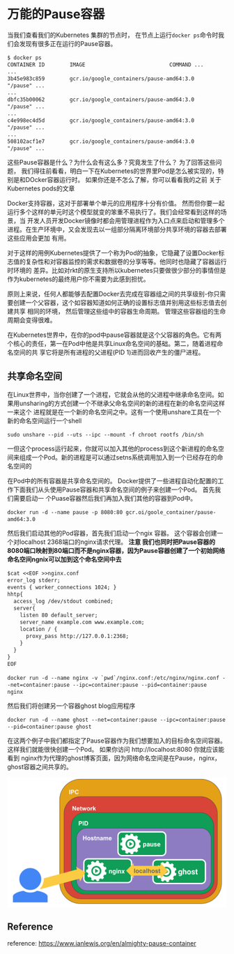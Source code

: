 # 万能的Pause容器

当我们查看我们的Kubernetes 集群的节点时， 在节点上运行```docker ps```命令时我们会发现有很多正在运行的Pause容器。
```
$ docker ps
CONTAINER ID        IMAGE                           COMMAND ...
...
3b45e983c859        gcr.io/google_containers/pause-amd64:3.0    "/pause" ...
...
dbfc35b00062        gcr.io/google_containers/pause-amd64:3.0    "/pause" ...
...
c4e998ec4d5d        gcr.io/google_containers/pause-amd64:3.0    "/pause" ...
...
508102acf1e7        gcr.io/google_containers/pause-amd64:3.0    "/pause" ...
```
这些Pause容器是什么？为什么会有这么多？究竟发生了什么？
为了回答这些问题， 我们得往前看看，明白一下在Kubernetes的世界里Pod是怎么被实现的，特别是和DOcker容器运行时。 如果你还是不怎么了解，你可以看看我的之前
关于Kubernetes pods的文章

Docker支持容器，这对于部署单个单元的应用程序十分有价值。 然而但你要一起运行多个这样的单元时这个模型就变的笨重不易执行了。我们会经常看到这样的场景，当
开发人员开发Docker镜像时都会用管理进程作为入口点来启动和管理多个进程。在生产环境中，又会发现去以一组部分隔离环境部分共享环境的容器去部署这些应用会更加
有用。

对于这样的用例Kubernetes提供了一个称为Pod的抽象，它隐藏了设置Docker标志值的复杂性和对容器监控的需求和数据卷的分享等等。他同时也隐藏了容器运行时环境的
差异。比如对rkt的原生支持所以kubernetes只要做很少部分的事情但是作为kubernetes的最终用户你不需要为此感到担忧。

原则上来说，任何人都能够去配置Docker去完成在容器组之间的共享级别-你只需要创建一个父容器，这个如容器知道如何正确的设置标志值并别用这些标志值去创建共享
相同的环境， 然后管理这些组中的容器生命周期。 管理这些容器组的生命周期会变得很难。

在Kubernetes世界中，在你的pod中pause容器就是这个父容器的角色。它有两个核心的责任，第一在Pod中他是共享Linux命名空间的基础。第二，随着进程命名空间的共
享它将是所有进程的父进程(PID 1)进而回收产生的僵尸进程。

## 共享命名空间
在Linux世界中，当你创建了一个进程，它就会从他的父进程中继承命名空间。如果用unsharing的方式创建一个不继承父命名空间的新的进程在新的命名空间这样一来这个
进程就是在一个新的命名空间之中。这有一个使用unshare工具在一个新的命名空间运行一个shell
```
sudo unshare --pid --uts --ipc --mount -f chroot rootfs /bin/sh
```
一但这个process运行起来，你就可以加入其他的process到这个新进程的命名空间来组成一个Pod。新的进程是可以通过setns系统调用加入到一个已经存在的命名空间的

在Pod中的所有容器是共享命名空间的。 Docker提供了一些进程自动化配置的工作下面我们从头使用Pause容器和共享命名空间的例子来创建一个Pod。 首先我们需要启动一
个Puase容器然后我们再加入我们其他的容器到Pod中。
```
docker run -d --name pause -p 8080:80 gcr.oi/goole_container/pause-amd64:3.0
```
然后我们启动其他的Pod容器，首先我们启动一个ngix 容器。 这个容器会创建一个对localhost 2368端口的nginx请求代理。
**注意 我们也同时把Pause容器的8080端口映射到80端口而不是nginx容器，因为Pause容器创建了一个初始网络命名空间ngnix可以加到这个命名空间中去**
```
$cat <<EOF >>nginx.conf
error_log stderr;
events { worker_connections 1024; }
hhtp{
  access_log /dev/stdout combined;
  server{
    listen 80 default_server;
    server_name example.com www.example.com;
    location / {
      proxy_pass http://127.0.0.1:2368;
    }
  }
} 
EOF

docker run -d --name nginx -v `pwd`/nginx.conf:/etc/nginx/nginx.conf --net=container:pause --ipc=container:pause --pid=container:pause 
nginx
```
然后我们将创建另一个容器ghost blog应用程序
```
docker run -d --name ghost --net=container:pause --ipc=container:pause  --pid=container:pause ghost
```
在这两个例子中我们都指定了Pause容器作为我们想要加入的目标命名空间容器。 这样我们就能很快创建一个Pod。 如果你访问 http://localhost:8080 你就应该能看到
nginx作为代理的ghost博客页面，因为网络命名空间是在Pause，nginx，ghost容器之间共享的。

![这个图说明了一切](https://github.com/RocketsFang/Kubernetes-Articles/blob/master/images/pause_container.png)










## Reference
reference: https://www.ianlewis.org/en/almighty-pause-container



































